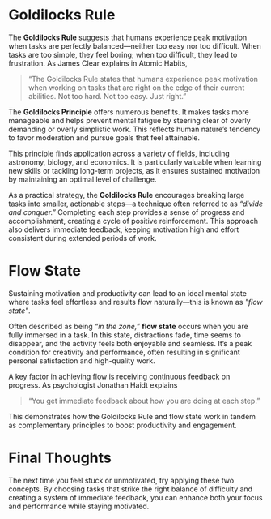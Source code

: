 # Goldilocks Rule

The **Goldilocks Rule** suggests that humans experience peak motivation when tasks are perfectly balanced—neither too easy nor too difficult.  When tasks are too simple, they feel boring; when too difficult, they lead to frustration. As James Clear explains in Atomic Habits,

> “The Goldilocks Rule states that humans experience peak motivation when working on tasks that are right on the edge of their current abilities. Not too hard. Not too easy. Just right.”

The **Goldilocks Principle** offers numerous benefits. It makes tasks more manageable and helps prevent mental fatigue by steering clear of overly demanding or overly simplistic work. This reflects human nature’s tendency to favor moderation and pursue goals that feel attainable.

This principle finds application across a variety of fields, including astronomy, biology, and economics. It is particularly valuable when learning new skills or tackling long-term projects, as it ensures sustained motivation by maintaining an optimal level of challenge.

As a practical strategy, the **Goldilocks Rule** encourages breaking large tasks into smaller, actionable steps—a technique often referred to as *“divide and conquer.”* Completing each step provides a sense of progress and accomplishment, creating a cycle of positive reinforcement. This approach also delivers immediate feedback, keeping motivation high and effort consistent during extended periods of work.

# Flow State

Sustaining motivation and productivity can lead to an ideal mental state where tasks feel effortless and results flow naturally—this is known as *"flow state"*.

Often described as being *“in the zone,”* **flow state** occurs when you are fully immersed in a task. In this state, distractions fade, time seems to disappear, and the activity feels both enjoyable and seamless. It’s a peak condition for creativity and performance, often resulting in significant personal satisfaction and high-quality work.

A key factor in achieving flow is receiving continuous feedback on progress. As psychologist Jonathan Haidt explains

> “You get immediate feedback about how you are doing at each step.”

This demonstrates how the Goldilocks Rule and flow state work in tandem as complementary principles to boost productivity and engagement.

# Final Thoughts

The next time you feel stuck or unmotivated, try applying these two concepts. By choosing tasks that strike the right balance of difficulty and creating a system of immediate feedback, you can enhance both your focus and performance while staying motivated.
